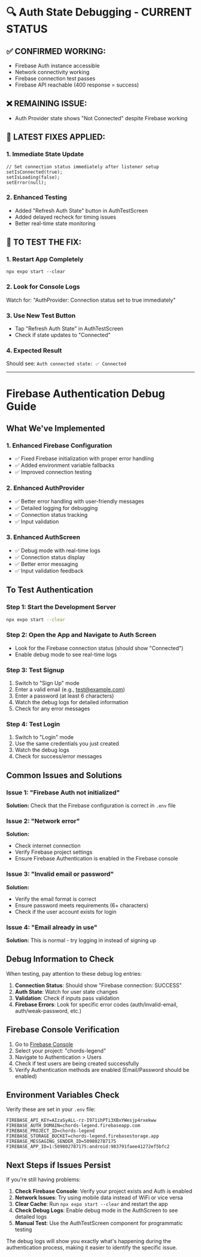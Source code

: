 # 🔍 Auth State Debugging - CURRENT STATUS

## ✅ CONFIRMED WORKING:

- Firebase Auth instance accessible
- Network connectivity working
- Firebase connection test passes
- Firebase API reachable (400 response = success)

## ❌ REMAINING ISSUE:

- Auth Provider state shows "Not Connected" despite Firebase working

## 🎯 LATEST FIXES APPLIED:

### 1. Immediate State Update

```tsx
// Set connection status immediately after listener setup
setIsConnected(true);
setIsLoading(false);
setError(null);
```

### 2. Enhanced Testing

- Added "Refresh Auth State" button in AuthTestScreen
- Added delayed recheck for timing issues
- Better real-time state monitoring

## 🚀 TO TEST THE FIX:

### 1. Restart App Completely

```
npx expo start --clear
```

### 2. Look for Console Logs

Watch for: "AuthProvider: Connection status set to true immediately"

### 3. Use New Test Button

- Tap "Refresh Auth State" in AuthTestScreen
- Check if state updates to "Connected"

### 4. Expected Result

Should see: `Auth connected state: ✅ Connected`

---

# Firebase Authentication Debug Guide

## What We've Implemented

### 1. Enhanced Firebase Configuration

- ✅ Fixed Firebase initialization with proper error handling
- ✅ Added environment variable fallbacks
- ✅ Improved connection testing

### 2. Enhanced AuthProvider

- ✅ Better error handling with user-friendly messages
- ✅ Detailed logging for debugging
- ✅ Connection status tracking
- ✅ Input validation

### 3. Enhanced AuthScreen

- ✅ Debug mode with real-time logs
- ✅ Connection status display
- ✅ Better error messaging
- ✅ Input validation feedback

## To Test Authentication

### Step 1: Start the Development Server

```bash
npx expo start --clear
```

### Step 2: Open the App and Navigate to Auth Screen

- Look for the Firebase connection status (should show "Connected")
- Enable debug mode to see real-time logs

### Step 3: Test Signup

1. Switch to "Sign Up" mode
2. Enter a valid email (e.g., test@example.com)
3. Enter a password (at least 6 characters)
4. Watch the debug logs for detailed information
5. Check for any error messages

### Step 4: Test Login

1. Switch to "Login" mode
2. Use the same credentials you just created
3. Watch the debug logs
4. Check for success/error messages

## Common Issues and Solutions

### Issue 1: "Firebase Auth not initialized"

**Solution:** Check that the Firebase configuration is correct in `.env` file

### Issue 2: "Network error"

**Solution:**

- Check internet connection
- Verify Firebase project settings
- Ensure Firebase Authentication is enabled in the Firebase console

### Issue 3: "Invalid email or password"

**Solution:**

- Verify the email format is correct
- Ensure password meets requirements (6+ characters)
- Check if the user account exists for login

### Issue 4: "Email already in use"

**Solution:** This is normal - try logging in instead of signing up

## Debug Information to Check

When testing, pay attention to these debug log entries:

1. **Connection Status**: Should show "Firebase connection: SUCCESS"
2. **Auth State**: Watch for user state changes
3. **Validation**: Check if inputs pass validation
4. **Firebase Errors**: Look for specific error codes (auth/invalid-email, auth/weak-password, etc.)

## Firebase Console Verification

1. Go to [Firebase Console](https://console.firebase.google.com/)
2. Select your project: "chords-legend"
3. Navigate to Authentication > Users
4. Check if test users are being created successfully
5. Verify Authentication methods are enabled (Email/Password should be enabled)

## Environment Variables Check

Verify these are set in your `.env` file:

```
FIREBASE_API_KEY=AIzaSyALL-rz-I971ihPTi3XBxYWesjp4rxekww
FIREBASE_AUTH_DOMAIN=chords-legend.firebaseapp.com
FIREBASE_PROJECT_ID=chords-legend
FIREBASE_STORAGE_BUCKET=chords-legend.firebasestorage.app
FIREBASE_MESSAGING_SENDER_ID=509802787175
FIREBASE_APP_ID=1:509802787175:android:983791faee41272ef5bfc2
```

## Next Steps if Issues Persist

If you're still having problems:

1. **Check Firebase Console**: Verify your project exists and Auth is enabled
2. **Network Issues**: Try using mobile data instead of WiFi or vice versa
3. **Clear Cache**: Run `npx expo start --clear` and restart the app
4. **Check Debug Logs**: Enable debug mode in the AuthScreen to see detailed logs
5. **Manual Test**: Use the AuthTestScreen component for programmatic testing

The debug logs will show you exactly what's happening during the authentication process, making it easier to identify the specific issue.

